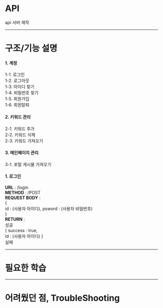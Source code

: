 # API
api 서버 제작

---
# 구조/기능 설명

#### 1. 계정
  1-1. 로그인  
  1-2. 로그아웃  
  1-3. 아이디 찾기  
  1-4. 비밀번호 찾기  
  1-5. 회원가입  
  1-6. 회원탈퇴  
#### 2. 키워드 관리  
  2-1. 키워드 추가  
  2-2. 키워드 삭제  
  2-3. 키워드 가져오기  
#### 3. 메인페이지 관리
  3-1. 포탈 게시물 가져오기  
  
#### 1. 로그인
**URL** : /login  
**METHOD** : /POST  
**REQUEST BODY** :  
{  
  id : (사용자 아이디),
  psword : (사용자 비밀번호)  
}  
**RETURN** :  
성공  
{
  success : true,  
  id : (사용자 아이디)
}  
실패  

---
# 필요한 학습



---
# 어려웠던 점, TroubleShooting



